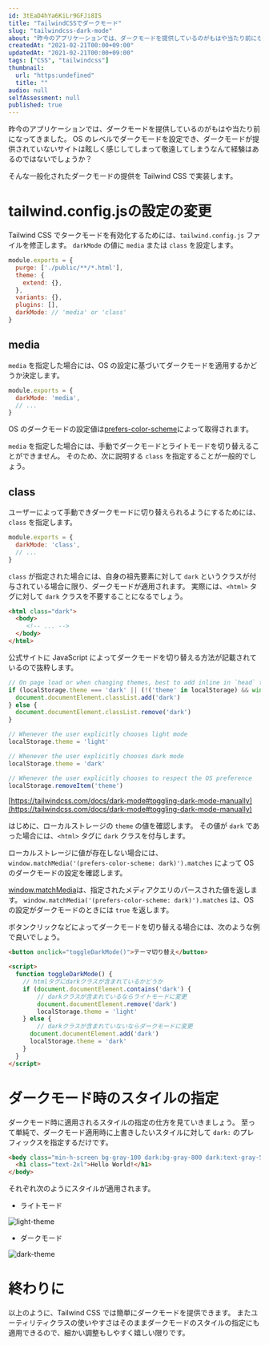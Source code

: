 ```yaml
---
id: 3tEaD4hYa6KiLr9GFJi8IS
title: "TailwindCSSでダークモード"
slug: "tailwindcss-dark-mode"
about: "昨今のアプリケーションでは、ダークモードを提供しているのがもはや当たり前になってきました。 OSのレベルでダークモードを設定することができ、ダークモードが提供されていないサイトは眩しく感じしてしまって敬遠してしまうなんて経験はあるのではないでしょうか？  そんな一般化されたダークモードの提供をTailwind CSSで実装します。"
createdAt: "2021-02-21T00:00+09:00"
updatedAt: "2021-02-21T00:00+09:00"
tags: ["CSS", "tailwindcss"]
thumbnail:
  url: "https:undefined"
  title: ""
audio: null
selfAssessment: null
published: true
---
```

昨今のアプリケーションでは、ダークモードを提供しているのがもはや当たり前になってきました。
OS のレベルでダークモードを設定でき、ダークモードが提供されていないサイトは眩しく感じしてしまって敬遠してしまうなんて経験はあるのではないでしょうか？

そんな一般化されたダークモードの提供を Tailwind CSS で実装します。

# tailwind.config.jsの設定の変更

Tailwind CSS でタークモードを有効化するためには、`tailwind.config.js` ファイルを修正します。
`darkMode` の値に `media` または `class` を設定します。

```js
module.exports = {
  purge: ['./public/**/*.html'],
  theme: {
    extend: {},
  },
  variants: {},
  plugins: [],
  darkMode: // 'media' or 'class'
}
```

## media

`media` を指定した場合には、OS の設定に基づいてダークモードを適用するかどうか決定します。

```js
module.exports = {
  darkMode: 'media',
  // ...
}
```

OS のダークモードの設定値は[prefers-color-scheme](https://developer.mozilla.org/ja/docs/Web/CSS/@media/prefers-color-scheme)によって取得されます。

`media` を指定した場合には、手動でダークモードとライトモードを切り替えることができません。
そのため、次に説明する `class` を指定することが一般的でしょう。

## class

ユーザーによって手動できダークモードに切り替えられるようにするためには、`class` を指定します。

```js
module.exports = {
  darkMode: 'class',
  // ...
}
```

`class` が指定された場合には、自身の祖先要素に対して `dark` というクラスが付与されている場合に限り、ダークモードが適用されます。
実際には、`<html>` タグに対して `dark` クラスを不要することになるでしょう。

```html
<html class="dark">
  <body>
     <!-- ... -->
  </body>
</html>
```

公式サイトに JavaScript によってダークモードを切り替える方法が記載されているので抜粋します。

```js
// On page load or when changing themes, best to add inline in `head` to avoid FOUC
if (localStorage.theme === 'dark' || (!('theme' in localStorage) && window.matchMedia('(prefers-color-scheme: dark)').matches)) {
  document.documentElement.classList.add('dark')
} else {
  document.documentElement.classList.remove('dark')
}

// Whenever the user explicitly chooses light mode
localStorage.theme = 'light'

// Whenever the user explicitly chooses dark mode
localStorage.theme = 'dark'

// Whenever the user explicitly chooses to respect the OS preference
localStorage.removeItem('theme')
```
[https://tailwindcss.com/docs/dark-mode#toggling-dark-mode-manually](https://tailwindcss.com/docs/dark-mode#toggling-dark-mode-manually)

 はじめに、ローカルストレージの `theme` の値を確認します。
 その値が `dark` であった場合には、`<html>` タグに `dark` クラスを付与します。

 ローカルストレージに値が存在しない場合には、`window.matchMedia('(prefers-color-scheme: dark)').matches` によって OS のダークモードの設定を確認します。

 [window.matchMedia](https://developer.mozilla.org/ja/docs/Web/API/Window/matchMedia)は、指定されたメディアクエリのパースされた値を返します。
 `window.matchMedia('(prefers-color-scheme: dark)').matches` は、OS の設定がダークモードのときには `true` を返します。

ボタンクリックなどによってダークモードを切り替える場合には、次のような例で良いでしょう。

```html
<button onclick="toggleDarkMode()">テーマ切り替え</button>

<script>
  function toggleDarkMode() {
    // htmlタグにdarkクラスが含まれているかどうか
    if (document.documentElement.contains('dark') {
        // darkクラスが含まれているならライトモードに変更
        document.documentElement.remove('dark')
        localStorage.theme = 'light'
    } else {
        // darkクラスが含まれていないならダークモードに変更
      document.documentElement.add('dark')
      localStorage.theme = 'dark'
    }
  }
</script>
```

# ダークモード時のスタイルの指定

ダークモード時に適用されるスタイルの指定の仕方を見ていきましょう。
至って単純で、ダークモード適用時に上書きしたいスタイルに対して `dark:` のプレフィックスを指定するだけです。

```html
<body class="min-h-screen bg-gray-100 dark:bg-gray-800 dark:text-gray-50">
  <h1 class="text-2xl">Hello World!</h1>
</body>
```

それぞれ次のようにスタイルが適用されます。

- ライトモード

![light-theme](//images.ctfassets.net/in6v9lxmm5c8/5EOzwR5Ix10tZnlrDhBi0m/a0bf29637918ccba12fe3d0bb02b7720/____________________________2021-02-21_21.03.26.png)

- ダークモード

![dark-theme](//images.ctfassets.net/in6v9lxmm5c8/ZIqIXXQn2cIKQsrLkEEdB/1435da48b667472823d0f072715ed393/____________________________2021-02-21_21.03.49.png)

# 終わりに

以上のように、Tailwind CSS では簡単にダークモードを提供できます。
またユーティリティクラスの使いやすさはそのままダークモードのスタイルの指定にも適用できるので、細かい調整もしやすく嬉しい限りです。
